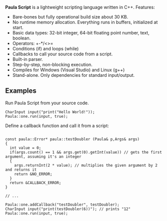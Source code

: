 **Paula Script** is a lightweight scripting language written in C++. Features:
 - Bare-bones but fully operational build size about 30 KB.
 - No runtime memory allocation. Everything runs in buffers, initialized at start.
 - Basic data types: 32-bit integer, 64-bit floating point number, text, boolean.
 - Operators: +-*/<>=
 - Conditions (if) and loops (while)
 - Callbacks to call your source code from a script.
 - Built-in parser.
 - Step-by-step, non-blocking execution.
 - Compiles for Windows (Visual Studio) and Linux (g++)
 - Stand-alone. Only dependencies for standard input/output.

## Examples
Run Paula Script from your source code. 
```
CharInput input("print("Hello World!"));
Paula::one.run(input, true);
```
Define a callback function and call it from a script:
```

const paula::Error* paula::testDoubler (Paula& p,Args& args)
{
  int value = 0;
  if(args.count() == 1 && args.get(0).getInt(value)) // gets the first argument, assuming it's an integer
  {
    args.returnInt(2 * value); // multiplies the given argument by 2 and returns it
    return &NO_ERROR;
  }
  return &CALLBACK_ERROR;
}

// ...

Paula::one.addCallback("testDoubler", testDoubler);
CharInput input("print(testDoubler(6))"); // prints "12"
Paula::one.run(input, true);
```
